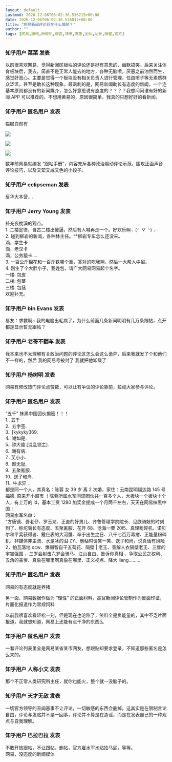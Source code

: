 ```yaml
---
layout: default
Lastmod: 2020-12-06T06:02:36.536215+00:00
date: 2020-12-06T06:02:36.536012+00:00
title: "网易新闻评论存在什么猫腻？"
author: ""
tags: [网易,跟帖,粉碎机,柳岩,抹黑,真象,团伙,助长,隔壁,官方]
---
```



    
### 知乎用户 菜菜 发表
    
以前很喜欢网易，觉得新闻区板块的评论还是挺有意思的，幽默搞笑。后来关注体育板块后，我去，简直不是正常人能去的地方，各种无脑喷，厌恶之前油然而生，感觉好恶心。主要是觉得一个板块没有相关负责人进行管理，任由喷子等无素质群众泛滥，甚至是助长这种现象。最讽刺的是，网易新闻助长有态度的新闻，一个连基本原则都没有的新闻媒介，怎么好意思说有态度的？？？？我想问问谁有好的新闻 APP 可以推荐的，不想用黄易的，原因很简单，我真的只想好好的看新闻。
    
    
    
    
### 知乎用户 匿名用户 发表
    
猫腻自然有

![](https://images.weserv.nl/?url=https%3A//pic1.zhimg.com/8932249a321dd3fd42ea2303cfaffdca_r.jpg%3Fsource%3D1940ef5c)

![](https://images.weserv.nl/?url=https%3A//pic4.zhimg.com/d398c6a0bdc383d1cb2daec3df888b6d_r.jpg%3Fsource%3D1940ef5c)

![](https://images.weserv.nl/?url=https%3A//pic2.zhimg.com/264586183c8d5dd40ce55603f0693793_r.jpg%3Fsource%3D1940ef5c)

数年前网易就编发 “跟帖手册”，内容充斥各种政治煽动评论示范，围攻正面声音评论技巧，以及又荤又咸又色的小段子。
    
    
    
    
### 知乎用户 eclipseman 发表
    
反华大本营....
    
    
    
    
### 知乎用户 Jerry Young 发表
    
补充夜枕溪的观点。  
1\. 二楼定律，自古二楼出傻逼，然后有人喊再走一个。好欢乐啊╮(╯▽╰)╭  
2\. 碰到柳岩的新闻，各种林主任。艹柳岩专车怎么还没来。  
滴，学生卡  
滴，老汉卡  
滴，公务猿卡....  
3\. 一百公斤棉花和一百斤铁哪个重，答对的吃我翔，然后一大帮人中招。  
4\. 刚生了个大胖小子，我姓包，请广大网易网易起个名字。  
一楼: 包皮  
二楼: 包茎  
三楼: 包拯  
欢迎补充。
    
    
    
    
### 知乎用户 bin Evans 发表
    
易友：求救啊~ 我的电脑出毛病了，为什么前面几条新闻明明有几万条跟帖，点开都是显示暂无跟帖？
    
    
    
    
### 知乎用户 老哥不翻车 发表
    
我本来也不太理解有关政治问题的评论区怎么会这么诡异，后来我就发了个和他们不一样的，然后 我的网易号被封了 我就把他卸载了
    
    
    
    
### 知乎用户 杨树明 发表
    
网易有修改热门评论点赞数，可以让有争议的评论靠前，拉动大家参与评论。
    
    
    
    
### 知乎用户 匿名用户 发表
    
“五千” 抹黑中国团伙揭密！！！  
1.. 五千  
2.. 五字签.  
3.. \[kykyky369.  
4.. 谢如是.  
5.. 钟大傻 \[混乱领主\].  
6.. 谢有病.  
7.. 芙小小.  
8.. 颜无耻,  
9.. 五聚氰胺.  
10.. 送子和尚.  
11.. 牛求异 .  
都是同一个人，其真名：陈蓉 女 39 岁 离 2 次婚，家住：云南昆明福达路 145 号福德. 原来开小超市 ！陈蓉所属水军间谍团伙共一百多个人，大板块一个板块十个人，有上万的 id，基本工资 1280 加奖金提成一个月两千左右，天天在网易抹黑中国！  
网易水军名单：  
“方唐镜、吾老仔、罗玉龙、正直的好男儿、齐鲁管理学院院长、见朕骑妓的时刻到了、称坨菊长有态度、五聚氰胺、花开 68、沧海一粟 20l5、真理粉碎机、诺贝尔和平奖获得者、戴仨表的大河蟹、卒于出生之日、八千七百万毒瘤、正能量粉碎机、非媒体非主流、水是冰的泪 ZY、删萜时请笑一笑、送子和尚，说真话有风险 2，怕瓦落地 qcw、爆弱智自干五菊花、隔壁 | 老王、善解人衣隔壁老王、三胖的宇宙强国 、三岁会射击六岁会骑马、江山自由、告诉你真相 、争取公民之权利、五角的亲爹、真象在哪里啊真象在哪里、正义视点、降大 liang………
    
    
    
    
### 知乎用户  匿名用户 发表
    
网易的有态度就是养猪

另一面、网易数据作做为 “理性” 的正面材料，高官新闻评论管制作为反面印证，片面化报道作为常规饲料

以前我很喜欢看轻松一刻，但是现在也沦陷了，笑料全是负能量的，其中不乏片面报道，我就想知道，网易上还能有点干净的东西么
    
    
    
    
### 知乎用户 匿名用户 发表
    
一看评论列表里全是网易某省某市网友，想跟贴却要求登录，不知道那些匿名是怎么来的。
    
    
    
    
### 知乎用户 人称小文 发表
    
那个不正常人类研究所主任，就你也能火，整个就一没脑子的。
    
    
    
    
### 知乎用户 天才无敌 发表
    
一切官方领导的丑闻恶事不让评论，一切敏感的东西会删掉。这其实是在限制言论自由，评论与发贴并不是一回事，评论并不算是在造谣，而是在发表自己的一种观点与自我理解。
    
    
    
    
### 知乎用户 巴拉巴拉 发表
    
不敢开放跟帖，不让跟帖，删帖，官方雇水军水贴拍马屁，等等。  
网易，没态度的新闻媒体
    
    
    

